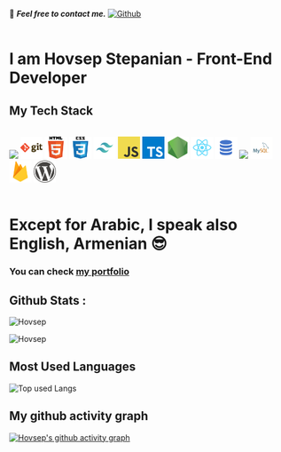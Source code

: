📝 **_Feel free to contact me._** [![Github](https://img.shields.io/github/followers/HOVSEP93?label=Follow%20Me&style=social)](https://github.com/HOVSEP93)
<br><br>

# I am Hovsep Stepanian - Front-End Developer

## My Tech Stack

<br>
<code><img height="40" src="https://user-images.githubusercontent.com/674621/71187801-14e60a80-2280-11ea-94c9-e56576f76baf.png"></code>
<code><img height="40" src="https://raw.githubusercontent.com/github/explore/80688e429a7d4ef2fca1e82350fe8e3517d3494d/topics/git/git.png"></code>
<code><img height="40" src="https://raw.githubusercontent.com/github/explore/80688e429a7d4ef2fca1e82350fe8e3517d3494d/topics/html/html.png"></code>
<code><img height="40" src="https://raw.githubusercontent.com/github/explore/80688e429a7d4ef2fca1e82350fe8e3517d3494d/topics/css/css.png"></code>
<code><img height="40" src="https://raw.githubusercontent.com/github/explore/80688e429a7d4ef2fca1e82350fe8e3517d3494d/topics/tailwind/tailwind.png"></code>
<code><img height="40" src="https://raw.githubusercontent.com/github/explore/80688e429a7d4ef2fca1e82350fe8e3517d3494d/topics/javascript/javascript.png"></code>
<code><img height="40" src="https://raw.githubusercontent.com/github/explore/80688e429a7d4ef2fca1e82350fe8e3517d3494d/topics/typescript/typescript.png"></code>
<code><img height="40" src="https://raw.githubusercontent.com/github/explore/80688e429a7d4ef2fca1e82350fe8e3517d3494d/topics/nodejs/nodejs.png"></code>
<code><img height="40" src="https://raw.githubusercontent.com/github/explore/80688e429a7d4ef2fca1e82350fe8e3517d3494d/topics/react/react.png"></code>
<code><img height="40" src="https://raw.githubusercontent.com/github/explore/80688e429a7d4ef2fca1e82350fe8e3517d3494d/topics/sql/sql.png"></code>
<code><img height="40" src="https://raw.githubusercontent.com/github/explore/80688e429a7d4ef2fca1e82350fe8e3517d3494d/topics/pl/sql/pl/sql.png"></code>
<code><img height="40" src="https://raw.githubusercontent.com/github/explore/80688e429a7d4ef2fca1e82350fe8e3517d3494d/topics/mysql/mysql.png"></code>
<code><img height="40" src="https://raw.githubusercontent.com/github/explore/80688e429a7d4ef2fca1e82350fe8e3517d3494d/topics/firebase/firebase.png"></code>
<code><img height="40" src="https://raw.githubusercontent.com/github/explore/80688e429a7d4ef2fca1e82350fe8e3517d3494d/topics/wordpress/wordpress.png"></code>
<br><br>

# Except for Arabic, I speak also English, Armenian 😎<br>

### You can check [my portfolio](https://hovsep21.netlify.app/)

## Github Stats :

<!-- ![GitHub Activity Graph](https://activity-graph.herokuapp.com/graph?username=HOVSEP93)  -->
<p><img src="https://github-readme-streak-stats.herokuapp.com/?user=HOVSEP93&theme=nightowl" alt="Hovsep" /></p>
<p><img src="https://github-readme-stats.vercel.app/api?username=HOVSEP93&show_icons=true&theme=nightowl" alt="Hovsep" /></p>

## Most Used Languages

![Top used Langs](https://github-readme-stats.vercel.app/api/top-langs/?username=HOVSEP93&layout=compact&theme=nightowl)

## My github activity graph

<!-- [![My github activity graph](https://activity-graph.herokuapp.com/graph?username=HOVSEP93&bg_color=fffff0&color=708090&line=24292e&point=24292e&area=true&hide_border=true)](https://github.com/HOVSEP93/github-readme-activity-graph) -->

[![Hovsep's github activity graph](https://github-readme-activity-graph.cyclic.app/graph?username=HOVSEP93&theme=tokyo-night)](https://github.com/ashutosh00710/github-readme-activity-graph)
